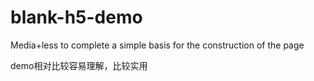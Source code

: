 # blank-h5-demo
Media+less to complete a simple basis for the construction of the page

demo相对比较容易理解，比较实用
